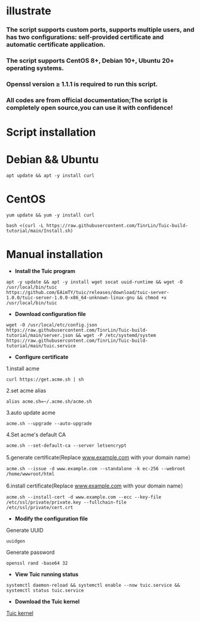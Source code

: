 # **illustrate**
### The script supports custom ports, supports multiple users, and has two configurations: self-provided certificate and automatic certificate application.
### The script supports CentOS 8+, Debian 10+, Ubuntu 20+ operating systems.
### Openssl version ≥ 1.1.1 is required to run this script.
### All codes are from official documentation;The script is completely open source,you can use it with confidence!
# **Script installation**
# Debian && Ubuntu
```
apt update && apt -y install curl
```
# CentOS
```
yum update && yum -y install curl
```
```
bash <(curl -L https://raw.githubusercontent.com/TinrLin/Tuic-build-tutorial/main/Install.sh)
```

# **Manual installation**
- **Install the Tuic program**
```
apt -y update && apt -y install wget socat uuid-runtime && wget -O /usr/local/bin/tuic https://github.com/EAimTY/tuic/releases/download/tuic-server-1.0.0/tuic-server-1.0.0-x86_64-unknown-linux-gnu && chmod +x /usr/local/bin/tuic
```
- **Download configuration file**
```
wget -O /usr/local/etc/config.json https://raw.githubusercontent.com/TinrLin/Tuic-build-tutorial/main/server.json && wget -P /etc/systemd/system https://raw.githubusercontent.com/TinrLin/Tuic-build-tutorial/main/tuic.service
```

- **Configure certificate**

 1.install acme

```
curl https://get.acme.sh | sh 
```
 2.set acme alias
```
alias acme.sh=~/.acme.sh/acme.sh
```
 3.auto update acme
```
acme.sh --upgrade --auto-upgrade
```
 4.Set acme's default CA
```
acme.sh --set-default-ca --server letsencrypt
```
 5.generate certificate(Replace www.example.com with your domain name）
```
acme.sh --issue -d www.example.com --standalone -k ec-256 --webroot /home/wwwroot/html
```
 6.install certificate(Replace www.example.com with your domain name）
```
acme.sh --install-cert -d www.example.com --ecc --key-file /etc/ssl/private/private.key --fullchain-file /etc/ssl/private/cert.crt
```

- **Modify the configuration file**

 Generate UUID
```
uuidgen
```
 Generate password
```
openssl rand -base64 32
```
- **View Tuic running status**

```
systemctl daemon-reload && systemctl enable --now tuic.service && systemctl status tuic.service
```
- **Download the Tuic kernel**

 [Tuic kernel](https://github.com/EAimTY/tuic/releases/download/tuic-client-1.0.0/tuic-client-1.0.0-x86_64-pc-windows-gnu.exe) 


